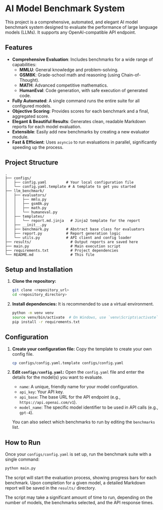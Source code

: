 # AI Model Benchmark System

This project is a comprehensive, automated, and elegant AI model benchmark system designed to evaluate the performance of large language models (LLMs). It supports any OpenAI-compatible API endpoint.

## Features

- **Comprehensive Evaluation**: Includes benchmarks for a wide range of capabilities:
  - **MMLU**: General knowledge and problem-solving.
  - **GSM8K**: Grade-school math and reasoning (using Chain-of-Thought).
  - **MATH**: Advanced competitive mathematics.
  - **HumanEval**: Code generation, with safe execution of generated code.
- **Fully Automated**: A single command runs the entire suite for all configured models.
- **Objective Scoring**: Provides scores for each benchmark and a final, aggregated score.
- **Elegant & Beautiful Results**: Generates clean, readable Markdown reports for each model evaluation.
- **Extensible**: Easily add new benchmarks by creating a new evaluator module.
- **Fast & Efficient**: Uses `asyncio` to run evaluations in parallel, significantly speeding up the process.

## Project Structure

```
.
├── configs/
│   ├── config.yaml         # Your local configuration file
│   └── config.yaml.template # A template to get you started
├── llm_benchmark/
│   ├── evaluators/
│   │   ├── mmlu.py
│   │   ├── gsm8k.py
│   │   ├── math.py
│   │   └── humaneval.py
│   ├── templates/
│   │   └── report.md.jinja   # Jinja2 template for the report
│   ├── __init__.py
│   ├── benchmark.py        # Abstract base class for evaluators
│   ├── report.py           # Report generation logic
│   └── utils.py            # API client and config loader
├── results/                  # Output reports are saved here
├── main.py                   # Main execution script
├── requirements.txt          # Project dependencies
└── README.md                 # This file
```

## Setup and Installation

1.  **Clone the repository:**
    ```bash
    git clone <repository_url>
    cd <repository_directory>
    ```

2.  **Install dependencies:**
    It is recommended to use a virtual environment.
    ```bash
    python -m venv venv
    source venv/bin/activate  # On Windows, use `venv\Scripts\activate`
    pip install -r requirements.txt
    ```

## Configuration

1.  **Create your configuration file:**
    Copy the template to create your own config file.
    ```bash
    cp configs/config.yaml.template configs/config.yaml
    ```

2.  **Edit `configs/config.yaml`:**
    Open the `config.yaml` file and enter the details for the model(s) you want to evaluate.
    - `name`: A unique, friendly name for your model configuration.
    - `api_key`: Your API key.
    - `api_base`: The base URL for the API endpoint (e.g., `https://api.openai.com/v1`).
    - `model_name`: The specific model identifier to be used in API calls (e.g., `gpt-4`).

    You can also select which benchmarks to run by editing the `benchmarks` list.

## How to Run

Once your `configs/config.yaml` is set up, run the benchmark suite with a single command:

```bash
python main.py
```

The script will start the evaluation process, showing progress bars for each benchmark. Upon completion for a given model, a detailed Markdown report will be saved in the `results/` directory.

The script may take a significant amount of time to run, depending on the number of models, the benchmarks selected, and the API response times.
